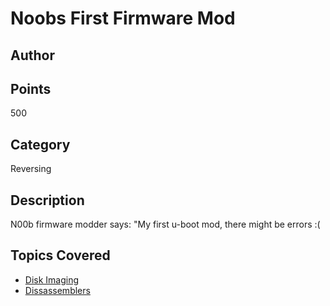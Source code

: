 # Noobs First Firmware Mod
## Author

## Points
500
## Category
Reversing
## Description
N00b firmware modder says: "My first u-boot mod, there might be errors :(
## Topics Covered

- [Disk Imaging](/forensics/what-is-disk-imaging/)
- [Dissassemblers](/reverse-engineering/what-are-disassemblers/)
